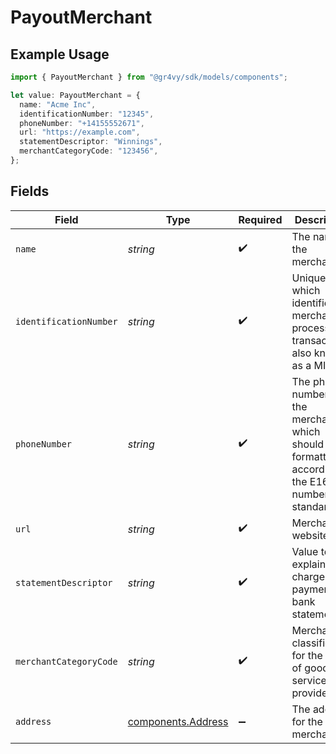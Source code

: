 # PayoutMerchant

## Example Usage

```typescript
import { PayoutMerchant } from "@gr4vy/sdk/models/components";

let value: PayoutMerchant = {
  name: "Acme Inc",
  identificationNumber: "12345",
  phoneNumber: "+14155552671",
  url: "https://example.com",
  statementDescriptor: "Winnings",
  merchantCategoryCode: "123456",
};
```

## Fields

| Field                                                                                              | Type                                                                                               | Required                                                                                           | Description                                                                                        | Example                                                                                            |
| -------------------------------------------------------------------------------------------------- | -------------------------------------------------------------------------------------------------- | -------------------------------------------------------------------------------------------------- | -------------------------------------------------------------------------------------------------- | -------------------------------------------------------------------------------------------------- |
| `name`                                                                                             | *string*                                                                                           | :heavy_check_mark:                                                                                 | The name of the merchant.                                                                          | Acme Inc                                                                                           |
| `identificationNumber`                                                                             | *string*                                                                                           | :heavy_check_mark:                                                                                 | Unique value which identifies a merchant for processing transactions, also known as a MID.         | 12345                                                                                              |
| `phoneNumber`                                                                                      | *string*                                                                                           | :heavy_check_mark:                                                                                 | The phone number for the merchant which should be formatted according to the E164 number standard. | +14155552671                                                                                       |
| `url`                                                                                              | *string*                                                                                           | :heavy_check_mark:                                                                                 | Merchant website URL.                                                                              | https://example.com                                                                                |
| `statementDescriptor`                                                                              | *string*                                                                                           | :heavy_check_mark:                                                                                 | Value to explain charges or payments on bank statements.                                           | Winnings                                                                                           |
| `merchantCategoryCode`                                                                             | *string*                                                                                           | :heavy_check_mark:                                                                                 | Merchant classification for the type of goods or services it provides.                             | 123456                                                                                             |
| `address`                                                                                          | [components.Address](../../models/components/address.md)                                           | :heavy_minus_sign:                                                                                 | The address for the merchant.                                                                      |                                                                                                    |